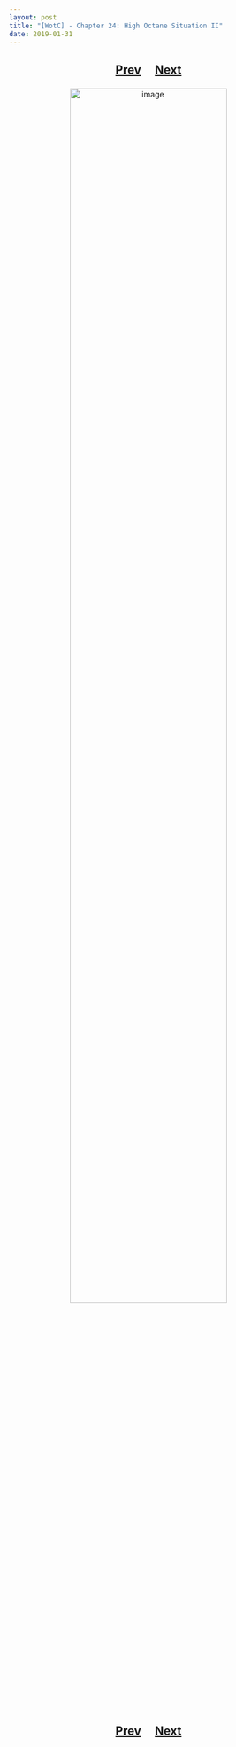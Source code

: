 ```yaml
---
layout: post
title: "[WotC] - Chapter 24: High Octane Situation II"
date: 2019-01-31
---
```


<h2>
  <p style="text-align:center;">
    <a href="/wingsofthechorus/archive/2019/01/24/chapter23">Prev</a>
    &nbsp;&nbsp;&nbsp;
    <a href="/wingsofthechorus/archive/2019/02/07/chapter25">Next</a>
  </p>
</h2>

<p style="text-align:center;">
  <img src="/wingsofthechorus/images/comics/c24.png" width="75%" alt="image"/>
</p>

<h2>
  <p style="text-align:center;">
    <a href="/wingsofthechorus/archive/2019/01/24/chapter23">Prev</a>
    &nbsp;&nbsp;&nbsp;
    <a href="/wingsofthechorus/archive/2019/02/07/chapter25">Next</a>
  </p>
</h2>
